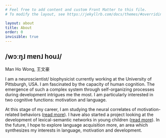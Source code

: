```yaml
---
# Feel free to add content and custom Front Matter to this file.
# To modify the layout, see https://jekyllrb.com/docs/themes/#overriding-theme-defaults

layout: about
title: About
order: 0
invisible: true
---
```


## /wɔːŋ˩ mɐn˩ hou˩/

Man Ho Wong, 王文豪  

I am a neuroscientist/ biophysicist currently working at the University of Pittsburgh, USA. I am fascinated by the capacity of human cognition. The emergence of such a complex system through self-organizing processes during development intrigues me the most. I am particularly interested in two cognitive functions: motivation and language.

At this stage of my career, I am studying the neural correlates of motivation-related behaviors ([read more](/research/#experience-dependent-maturation-of-the-reward-circuitry)). I have also started a project looking at the development of lexical-semantic networks in young children ([read more](research/#lexical-semantic-network-analysis-in-children-from-different-socio-economic-backgrounds)). In the future, I hope to explore language acquisition more, an area which synthesizes my interests in language, motivation and development.
